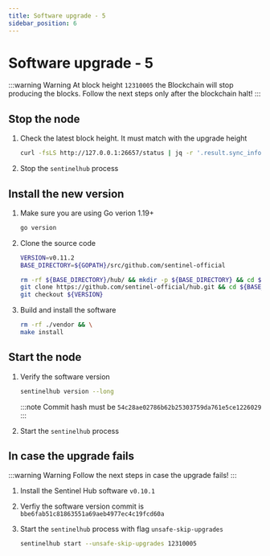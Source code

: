```yaml
---
title: Software upgrade - 5
sidebar_position: 6
---
```


# Software upgrade - 5

:::warning Warning
At block height `12310005` the Blockchain will stop producing the blocks. Follow the next steps only after the blockchain halt!
:::

## Stop the node

1. Check the latest block height. It must match with the upgrade height

    ``` sh
    curl -fsLS http://127.0.0.1:26657/status | jq -r '.result.sync_info.latest_block_height'
    ```

2. Stop the `sentinelhub` process

## Install the new version

1. Make sure you are using Go verion 1.19+

    ``` sh
    go version
    ```

2. Clone the source code

    ``` sh
    VERSION=v0.11.2
    BASE_DIRECTORY=${GOPATH}/src/github.com/sentinel-official

    rm -rf ${BASE_DIRECTORY}/hub/ && mkdir -p ${BASE_DIRECTORY} && cd ${BASE_DIRECTORY}/ && \
    git clone https://github.com/sentinel-official/hub.git && cd ${BASE_DIRECTORY}/hub/ && \
    git checkout ${VERSION}
    ```

3. Build and install the software

    ``` sh
    rm -rf ./vendor && \
    make install
    ```

## Start the node

1. Verify the software version

    ``` sh
    sentinelhub version --long
    ```

    :::note
    Commit hash must be `54c28ae02786b62b25303759da761e5ce1226029`
    :::

2. Start the `sentinelhub` process

## In case the upgrade fails

:::warning Warning
Follow the next steps in case the upgrade fails!
:::

1. Install the Sentinel Hub software `v0.10.1`

2. Verfiy the software version commit is `bbe6fab51c81863551a69aeb4977ec4c19fcd60a`

3. Start the `sentinelhub` process with flag `unsafe-skip-upgrades`

    ```sh
    sentinelhub start --unsafe-skip-upgrades 12310005
    ```